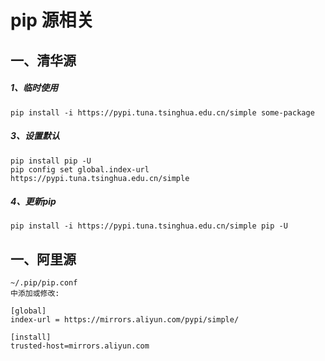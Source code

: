 # pip 源相关


## 一、清华源

##### 1、临时使用
```
pip install -i https://pypi.tuna.tsinghua.edu.cn/simple some-package
```
##### 3、设置默认
```
pip install pip -U
pip config set global.index-url https://pypi.tuna.tsinghua.edu.cn/simple
```
##### 4、更新pip
```
pip install -i https://pypi.tuna.tsinghua.edu.cn/simple pip -U
```
## 一、阿里源
```
~/.pip/pip.conf
中添加或修改:

[global]
index-url = https://mirrors.aliyun.com/pypi/simple/

[install]
trusted-host=mirrors.aliyun.com
```
